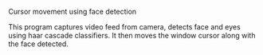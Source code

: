 Cursor movement using face detection

This program captures video feed from camera, detects face and eyes using haar cascade classifiers. It then moves the window cursor along with the face detected.
